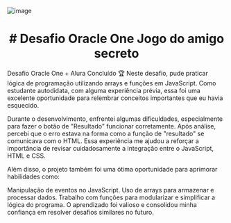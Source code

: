 ﻿
![image](https://github.com/user-attachments/assets/2c2c578c-e990-4ff2-9145-0deb75f41748)
<h1 align="center"> # Desafio Oracle One Jogo do amigo secreto</h1>

<p3>Desafio Oracle One + Alura Concluído 🏆
Neste desafio, pude praticar lógica de programação utilizando arrays e funções em JavaScript. Como estudante autodidata, com alguma experiência prévia, essa foi uma excelente oportunidade para relembrar conceitos importantes que eu havia esquecido.

Durante o desenvolvimento, enfrentei algumas dificuldades, especialmente para fazer o botão de "Resultado" funcionar corretamente. Após análise, percebi que o erro estava na forma como a função de "resultado" se comunicava com o HTML. Essa experiência me ajudou a reforçar a importância de revisar cuidadosamente a integração entre o JavaScript, HTML e CSS.

Além disso, o projeto também foi uma ótima oportunidade para aprimorar habilidades como:

Manipulação de eventos no JavaScript.
Uso de arrays para armazenar e processar dados.
Trabalho com funções para modularizar e simplificar a lógica do programa.
O aprendizado foi valioso e consolidou minha confiança em resolver desafios similares no futuro.<p3>

